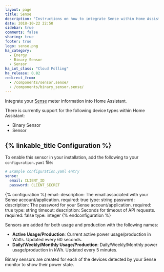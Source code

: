 ```yaml
---
layout: page
title: Sense
description: "Instructions on how to integrate Sense within Home Assistant."
date: 2018-10-22 22:50
sidebar: true
comments: false
sharing: true
footer: true
logo: sense.png
ha_category:
  - Energy
  - Binary Sensor
  - Sensor
ha_iot_class: "Cloud Polling"
ha_release: 0.82
redirect_from:
  - /components/sensor.sense/
  - /components/binary_sensor.sense/
---
```


Integrate your [Sense](https://sense.com) meter information into Home Assistant.

There is currently support for the following device types within Home Assistant:

- Binary Sensor
- Sensor

## {% linkable_title Configuration %}

To enable this sensor in your installation, add the following to your `configuration.yaml` file:

```yaml
# Example configuration.yaml entry
sense:
  email: CLIENT_ID
  password: CLIENT_SECRET
```

{% configuration %}
email:
  description: The email associated with your Sense account/application.
  required: true
  type: string
password:
  description: The password for your Sense account/application.
  required: true
  type: string
timeout:
  description: Seconds for timeout of API requests.
  required: false
  type: integer
{% endconfiguration %}

Sensors are added for both usage and production with the following names:

- **Active Usage/Production**: Current active power usage/production in Watts. Updated every 60 seconds.
- **Daily/Weekly/Monthly Usage/Production**: Daily/Weekly/Monthly power usage/production in kWh. Updated every 5 minutes.

Binary sensors are created for each of the devices detected by your Sense monitor to show their power state.
